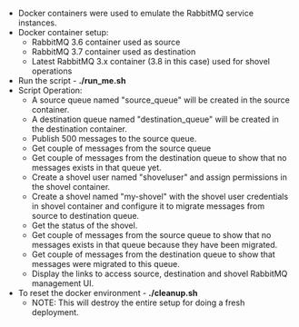 - Docker containers were used to emulate the RabbitMQ service instances.  
- Docker container setup:  
  - RabbitMQ 3.6 container used as source  
  - RabbitMQ 3.7 container used as destination  
  - Latest RabbitMQ 3.x container (3.8 in this case) used for shovel operations  
- Run the script - **./run_me.sh**  
- Script Operation:  
  - A source queue named "source_queue" will be created in the source container.  
  - A destination queue named "destination_queue" will be created in the destination container.  
  - Publish 500 messages to the source queue.  
  - Get couple of messages from the source queue  
  - Get couple of messages from the destination queue  to show that no messages exists in that queue yet.  
  - Create a shovel user named "shoveluser" and assign permissions in the shovel container.  
  - Create a shovel named "my-shovel" with the shovel user credentials in shovel container and configure it to migrate messages from source to destination queue.  
  - Get the status of the shovel.  
  - Get couple of messages from the source queue to show that no messages exists in that queue because they have been migrated.  
  - Get couple of messages from the destination queue to show that messages were migrated to this queue.  
  - Display the links to access source, destination and shovel RabbitMQ management UI.  
- To reset the docker environment - **./cleanup.sh**  
  - NOTE: This will destroy the entire setup for doing a fresh deployment.
